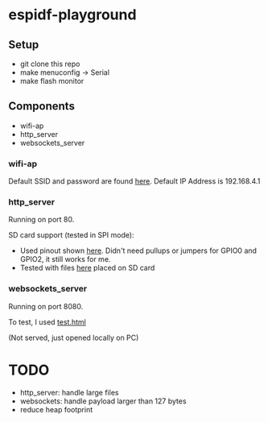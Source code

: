 # espidf-playground

## Setup
- git clone this repo
- make menuconfig -> Serial
- make flash monitor

## Components
- wifi-ap
- http_server
- websockets_server

### wifi-ap
Default SSID and password are found [here](https://github.com/mohankumargupta/espidf-playground/blob/master/components/wifi_ap/include/wifi_ap.h). Default IP Address is 192.168.4.1
  
### http_server
Running on port 80.

SD card support (tested in SPI mode):
- Used pinout shown [here](https://camo.githubusercontent.com/fe6b89251ae4df2628b1a4c86c57976f22d6d5ba/687474703a2f2f692e696d6775722e636f6d2f34436f584f75522e706e67). Didn't need pullups or jumpers for GPIO0 and GPIO2, it still works
for me. 
- Tested with files [here](https://github.com/mohankumargupta/espidf-playground/blob/master/test_data/httpserver_sdcard) placed on SD card

### websockets_server
Running on port 8080.

To test, I used [test.html](https://github.com/mohankumargupta/espidf-playground/blob/master/test_data/websockets/test.html)

(Not served, just opened locally on PC)

# TODO
- http_server: handle large files 
- websockets: handle payload larger than 127 bytes
- reduce heap footprint




